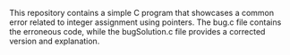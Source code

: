 This repository contains a simple C program that showcases a common error related to integer assignment using pointers. The bug.c file contains the erroneous code, while the bugSolution.c file provides a corrected version and explanation.